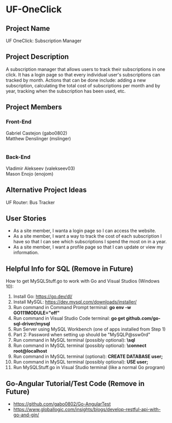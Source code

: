 # UF-OneClick

## Project Name
UF OneClick: Subscription Manager

## Project Description
A subscription manager that allows users to track their subscriptions in one click. It has a login page so that every individual user's subscriptions can tracked by month. Actions that can be done include: adding a new subscription, calculating the total cost of subscriptions per month and by year, tracking when the subscription has been used, etc.

## Project Members
### Front-End
Gabriel Castejon (gabo0802) <br>
Matthew Denslinger (mslinger) <br><br>

### Back-End
Vladimir Alekseev (valekseev03) <br>
Mason Enojo (enojom) <br>

## Alternative Project Ideas
UF Router: Bus Tracker

## User Stories
* As a site member, I wanta a login page so I can access the website.
* As a site member, I want a way to track the cost of each subscription I have so that I can see which subscriptions I spend the most on in a year.
* As a site member, I want a profile page so that I can update or view my information.

## Helpful Info for SQL (Remove in Future)
How to get MySQLStuff.go to work with Go and Visual Studios (Windows 10):
1) Install Go: https://go.dev/dl/
2) Install MySQL: https://dev.mysql.com/downloads/installer/ 
3) Run command in Command Prompt terminal:  <b> go env -w GO111MODULE="off" </b>
4) Run command in Visual Studio Code terminal:  <b> go get github.com/go-sql-driver/mysql </b>
5) Run Server using MySQL Workbench (one of apps installed from Step 1)
5) Part 2: Password when setting up should be "MySQLP@ssw0rd"
6) Run command in MySQL terminal (possibly optional): <b> \sql  </b>
7) Run command in MySQL terminal (possibly optional): <b> \connect root@localhost  </b>
8) Run command in MySQL terminal (optional): <b> CREATE DATABASE user;  </b>
9) Run command in MySQL terminal (possibly optional): <b> USE user; </b>
10) Run MySQLStuff.go in Visual Studio terminal (like a normal Go program)

## Go-Angular Tutorial/Test Code (Remove in Future)

* https://github.com/gabo0802/Go-AngularTest 
* https://www.globallogic.com/insights/blogs/develop-restful-api-with-go-and-gin/

